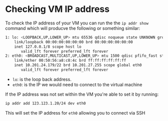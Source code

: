 # Checking VM IP address

To check the IP address of your VM you can run the the `ip addr show` command
which will producve the following or something similar:

```bash
1: lo: <LOOPBACK,UP,LOWER_UP> mtu 65536 qdisc noqueue state UNKNOWN group default qlen 1000
    link/loopback 00:00:00:00:00:00 brd 00:00:00:00:00:00
    inet 127.0.0.1/8 scope host lo
       valid_lft forever preferred_lft forever
2: eth0: <BROADCAST,MULTICAST,UP,LOWER_UP> mtu 1500 qdisc pfifo_fast state UP group default qlen 1000
    link/ether 00:50:56:a8:c8:4c brd ff:ff:ff:ff:ff:ff
    inet 10.201.24.179/22 brd 10.201.27.255 scope global eth0
       valid_lft forever preferred_lft forever
```

- `lo`: is the loop back address.
- `eth0`: is the IP we would need to connect to the virtual machine

If the IP address was not set within the VM you're able to set it by running:

```bash
ip addr add 123.123.1.20/24 dev eth0
```

This will set the IP address for `eth0` allowing you to connect via SSH
